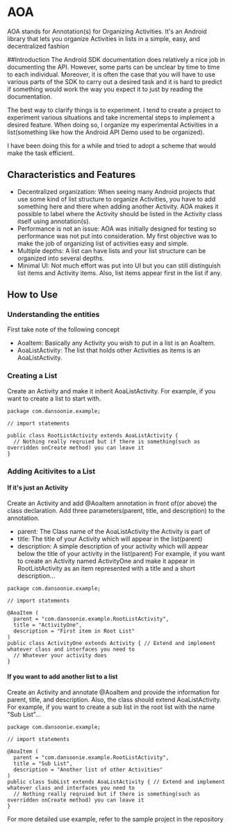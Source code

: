 # AOA
AOA stands for Annotation(s) for Organizing Activities. It's an Android library that lets you organize Activities in lists in a simple, easy, and decentralized fashion

##Introduction
The Android SDK documentation does relatively a nice job in documenting the API. However, some parts can be unclear by time to time to each individual. Moreover, it is often the case that you will have to use various parts of the SDK to carry out a desired task and it is hard to predict if something would work the way you expect it to just by reading the documentation.

The best way to clarify things is to experiment. I tend to create a project to experiment various situations and take incremental steps to implement a desired feature. When doing so, I organize my experimental Activities in a list(something like how the Android API Demo used to be organized).

I have been doing this for a while and tried to adopt a scheme that would make the task efficient.

## Characteristics and Features
- Decentralized organization: When seeing many Android projects that use some kind of list structure to organize Activities, you have to add something here and there when adding another Activity. AOA makes it possible to label where the Activity should be listed in the Activity class itself using annotation(s).
- Performance is not an issue: AOA was initially designed for testing so performance was not put into consideration. My first objective was to make the job of organizing list of activities easy and simple.
- Multiple depths: A list can have lists and your list structure can be organized into several depths.
- Minimal UI: Not much effort was put into UI but you can still distinguish list items and Activity items. Also, list items appear first in the list if any. 

## How to Use
### Understanding the entities
First take note of the following concept
- AoaItem: Basically any Activity you wish to put in a list is an AoaItem.
- AoaListActivity: The list that holds other Activities as items is an AoaListActivity.

### Creating a List
Create an Activity and make it inherit AoaListActivity.
For example, if you want to create a list to start with.
```
package com.dansoonie.example;

// import statements

public class RootListActivity extends AoaListActivity {
  // Nothing really reqruied but if there is something(such as overridden onCreate method) you can leave it
}
```

### Adding Acitivites to a List
#### If it's just an Activity
Create an Activity and add @AoaItem annotation in front of(or above) the class declaration. Add three parameters(parent, title, and description) to the annotation.
* parent: The Class name of the AoaListActivity the Activity is part of
* title: The title of your Activity which will appear in the list(parent)
* description: A simple description of your activity which will appear below the title of your activity in the list(parent)
For example, if you want to create an Activity named ActivityOne and make it appear in RootListActivity as an item represented with a title and a short description...
```
package com.dansoonie.example;

// import statements

@AoaItem (
  parent = "com.dansoonie.example.RootListActivity",
  title = "ActivityOne",
  description = "First item in Root List"
)
public class ActivityOne extends Activity { // Extend and implement whatever class and interfaces you need to
  // Whatever your activity does
}
```

#### If you want to add another list to a list
Create an Activity and annotate @AoaItem and provide the information for parent, title, and description. Also, the class should extend AoaListActivity.
For example, if you want to create a sub list in the root list with the name "Sub List"...
```
package com.dansoonie.example;

// import statements

@AoaItem (
  parent = "com.dansoonie.example.RootListActivity",
  title = "Sub List",
  description = "Another list of other Activities"
)
public class SubList extends AoaListActivity { // Extend and implement whatever class and interfaces you need to
  // Nothing really reqruied but if there is something(such as overridden onCreate method) you can leave it
}
```
For more detailed use example, refer to the sample project in the repository
